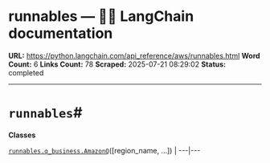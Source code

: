 # runnables — 🦜🔗 LangChain  documentation

**URL:** https://python.langchain.com/api_reference/aws/runnables.html
**Word Count:** 6
**Links Count:** 78
**Scraped:** 2025-07-21 08:29:02
**Status:** completed

---

# `runnables`\#

**Classes**

[`runnables.q_business.AmazonQ`](https://python.langchain.com/api_reference/aws/runnables/langchain_aws.runnables.q_business.AmazonQ.html#langchain_aws.runnables.q_business.AmazonQ "langchain_aws.runnables.q_business.AmazonQ")\(\[region\_name, ...\]\) |    ---|---